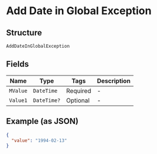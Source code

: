 
# Add Date in Global Exception

## Structure

`AddDateInGlobalException`

## Fields

| Name | Type | Tags | Description |
|  --- | --- | --- | --- |
| `MValue` | `DateTime` | Required | - |
| `Value1` | `DateTime?` | Optional | - |

## Example (as JSON)

```json
{
  "value": "1994-02-13"
}
```

